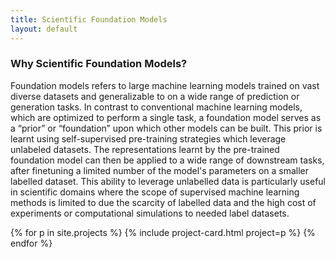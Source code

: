 ```yaml
---
title: Scientific Foundation Models
layout: default
---
```


<!-- ## The Challenge
Current energy storage materials development is hindered by expensive experiments that limit exploration to the vast space of known synthesizable materials. Therefore, current research has only focused on a very limited design space space hindering the effective development of batteries for electric vehicles, grid storage, and electric aircraft applications. To address the unique demands of these applications, such as high energy density, safety, scalability, and power density, it is essential to explore a much larger chemical space than the few hundred that are currently considered due to the high cost of experiments and physics simulations. -->

### Why Scientific Foundation Models?
Foundation models refers to large machine learning models trained on vast diverse datasets and generalizable to on a wide range of prediction or generation tasks. In contrast to conventional machine learning models, which are optimized to perform a single task, a foundation model serves as a “prior” or “foundation” upon which other models can be built. This prior is learnt using self-supervised pre-training strategies which leverage unlabeled datasets. The representations learnt by the pre-trained foundation model can then be applied to a wide range of downstream tasks, after finetuning a limited number of the model's parameters on a smaller labelled dataset. This ability to leverage unlabelled data is particularly useful in scientific domains where the scope of supervised machine learning methods is limited to due the scarcity of labelled data and the high cost of experiments or computational simulations to needed label datasets.


<!-- /.row -->
<div class="row">
    {% for p in site.projects %}
        {% include project-card.html project=p %}
    {% endfor %}
</div>
<!-- /.row -->
